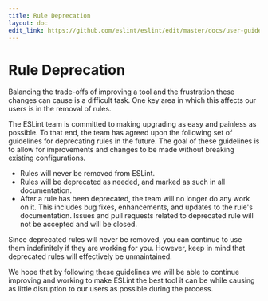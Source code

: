 ```yaml
---
title: Rule Deprecation
layout: doc
edit_link: https://github.com/eslint/eslint/edit/master/docs/user-guide/rule-deprecation.md
---
```

<!-- Note: No pull requests accepted for this file. See README.md in the root directory for details. -->

# Rule Deprecation

Balancing the trade-offs of improving a tool and the frustration these changes can cause is a difficult task. One key area in which this affects our users is in the removal of rules.

The ESLint team is committed to making upgrading as easy and painless as possible. To that end, the team has agreed upon the following set of guidelines for deprecating rules in the future. The goal of these guidelines is to allow for improvements and changes to be made without breaking existing configurations.

* Rules will never be removed from ESLint.
* Rules will be deprecated as needed, and marked as such in all documentation.
* After a rule has been deprecated, the team will no longer do any work on it. This includes bug fixes, enhancements, and updates to the rule's documentation. Issues and pull requests related to deprecated rule will not be accepted and will be closed.

Since deprecated rules will never be removed, you can continue to use them indefinitely if they are working for you. However, keep in mind that deprecated rules will effectively be unmaintained.

We hope that by following these guidelines we will be able to continue improving and working to make ESLint the best tool it can be while causing as little disruption to our users as possible during the process.
